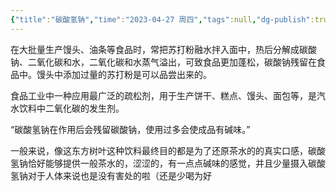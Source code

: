 ```yaml
---
{"title":"碳酸氢钠","time":"2023-04-27 周四","tags":null,"dg-publish":true,"permalink":"/300 评价/Z 配料详解/碳酸氢钠/","dgPassFrontmatter":true,"created":"2024-01-25T18:45:04.000+08:00","updated":"2024-01-25T18:45:04.000+08:00"}
---
```



在大批量生产馒头、油条等食品时，常把苏打粉融水拌入面中，热后分解成碳酸钠、二氧化碳和水，二氧化碳和水蒸气溢出，可致食品更加蓬松，碳酸钠残留在食品中。馒头中添加过量的苏打粉是可以品尝出来的。

食品工业中一种应用最广泛的疏松剂，用于生产饼干、糕点、馒头、面包等，是汽水饮料中二氧化碳的发生剂。

“碳酸氢钠在作用后会残留碳酸钠，使用过多会使成品有碱味。”

一般来说，像这东方树叶这种饮料最终目的都是为了还原茶水的的真实口感，碳酸氢钠恰好能够提供一般茶水的，涩涩的，有一点点碱味的感觉，并且少量摄入碳酸氢钠对于人体来说也是没有害处的啦（还是少喝为好